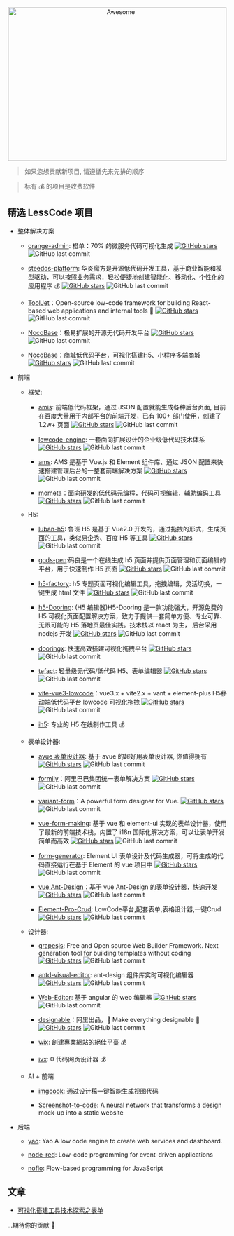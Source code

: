 <div align="center">
  <img width="500" height="350" src="./logo.svg" alt="Awesome">
</div>

> 如果您想贡献新项目, 请遵循先来先排的顺序

> 标有 💰 的项目是收费软件

## 精选 LessCode 项目

- 整体解决方案

  - [orange-admin](https://gitee.com/orangeform/orange-admin): 橙单：70% 的微服务代码可视化生成 [![GitHub stars](https://img.shields.io/github/stars/orange-form/orange-admin)](https://github.com/orange-form/orange-admin) ![GitHub last commit](https://img.shields.io/github/last-commit/orange-form/orange-admin?label=%E6%9C%80%E5%90%8E%E6%9B%B4%E6%96%B0%E6%97%B6%E9%97%B4)

  - [steedos-platform](https://github.com/steedos/steedos-platform/): 华炎魔方是开源低代码开发工具，基于商业智能和模型驱动，可以按照业务需求，轻松便捷地创建智能化、移动化、个性化的应用程序 💰 [![GitHub stars](https://img.shields.io/github/stars/steedos/steedos-platform)](https://github.com/steedos/steedos-platform) ![GitHub last commit](https://img.shields.io/github/last-commit/steedos/steedos-platform?label=%E6%9C%80%E5%90%8E%E6%9B%B4%E6%96%B0%E6%97%B6%E9%97%B4)

  - [ToolJet](https://github.com/ToolJet/ToolJet)：Open-source low-code framework for building React-based web applications and internal tools 🚀 [![GitHub stars](https://img.shields.io/github/stars/ToolJet/ToolJet)](https://github.com/ToolJet/ToolJet) ![GitHub last commit](https://img.shields.io/github/last-commit/ToolJet/ToolJet?label=%E6%9C%80%E5%90%8E%E6%9B%B4%E6%96%B0%E6%97%B6%E9%97%B4)

  - [NocoBase](https://cn.nocobase.com/)：极易扩展的开源无代码开发平台 [![GitHub stars](https://img.shields.io/github/stars/nocobase/nocobase)](https://github.com/nocobase/nocobase) ![GitHub last commit](https://img.shields.io/github/last-commit/nocobase/nocobase?label=%E6%9C%80%E5%90%8E%E6%9B%B4%E6%96%B0%E6%97%B6%E9%97%B4)

  - [NocoBase](https://github.com/wangyuan389/mall-cook)：商城低代码平台，可视化搭建H5、小程序多端商城 [![GitHub stars](https://img.shields.io/github/stars/wangyuan389/mall-cook)](https://github.com/wangyuan389/mall-cook) ![GitHub last commit](https://img.shields.io/github/last-commit/wangyuan389/mall-cook?label=%E6%9C%80%E5%90%8E%E6%9B%B4%E6%96%B0%E6%97%B6%E9%97%B4)

- 前端

  - 框架:

    - [amis](https://github.com/baidu/amis): 前端低代码框架，通过 JSON 配置就能生成各种后台页面, 目前在百度大量用于内部平台的前端开发，已有 100+ 部门使用，创建了 1.2w+ 页面 [![GitHub stars](https://img.shields.io/github/stars/baidu/amis)](https://github.com/baidu/amis) ![GitHub last commit](https://img.shields.io/github/last-commit/baidu/amis?label=%E6%9C%80%E5%90%8E%E6%9B%B4%E6%96%B0%E6%97%B6%E9%97%B4)

    - [lowcode-engine](https://github.com/alibaba/lowcode-engine): 一套面向扩展设计的企业级低代码技术体系 [![GitHub stars](https://img.shields.io/github/stars/alibaba/lowcode-engine)](https://github.com/alibaba/lowcode-engine) ![GitHub last commit](https://img.shields.io/github/last-commit/alibaba/lowcode-engine?label=%E6%9C%80%E5%90%8E%E6%9B%B4%E6%96%B0%E6%97%B6%E9%97%B4)

    - [ams](https://github.com/vipshop/ams): AMS 是基于 Vue.js 和 Element 组件库、通过 JSON 配置来快速搭建管理后台的一整套前端解决方案 [![GitHub stars](https://img.shields.io/github/stars/vipshop/ams)](https://github.com/vipshop/ams) ![GitHub last commit](https://img.shields.io/github/last-commit/vipshop/ams?label=%E6%9C%80%E5%90%8E%E6%9B%B4%E6%96%B0%E6%97%B6%E9%97%B4)

    - [mometa](https://github.com/imcuttle/mometa)：面向研发的低代码元编程，代码可视编辑，辅助编码工具 [![GitHub stars](https://img.shields.io/github/stars/imcuttle/mometa)](https://github.com/imcuttle/mometa) ![GitHub last commit](https://img.shields.io/github/last-commit/imcuttle/mometa?label=%E6%9C%80%E5%90%8E%E6%9B%B4%E6%96%B0%E6%97%B6%E9%97%B4)

  - H5:

    - [luban-h5](https://github.com/ly525/luban-h5): 鲁班 H5 是基于 Vue2.0 开发的，通过拖拽的形式，生成页面的工具，类似易企秀、百度 H5 等工具 [![GitHub stars](https://img.shields.io/github/stars/ly525/luban-h5)](https://github.com/ly525/luban-h5) ![GitHub last commit](https://img.shields.io/github/last-commit/vipshop/ams?label=%E6%9C%80%E5%90%8E%E6%9B%B4%E6%96%B0%E6%97%B6%E9%97%B4)
    
    - [gods-pen](https://github.com/ymm-tech/gods-pen):码良是一个在线生成 h5 页面并提供页面管理和页面编辑的平台，用于快速制作 H5 页面 [![GitHub stars](https://img.shields.io/github/stars/ymm-tech/gods-pen)](https://github.com/ymm-tech/gods-pen) ![GitHub last commit](https://img.shields.io/github/last-commit/ymm-tech/gods-pen?label=%E6%9C%80%E5%90%8E%E6%9B%B4%E6%96%B0%E6%97%B6%E9%97%B4)

    - [h5-factory](https://github.com/yangyuji/h5-factory): h5 专题页面可视化编辑工具，拖拽编辑，灵活切换，一键生成 html 文件 [![GitHub stars](https://img.shields.io/github/stars/yangyuji/h5-factory)](https://github.com/yangyuji/h5-factory) ![GitHub last commit](https://img.shields.io/github/last-commit/yangyuji/h5-factory?label=%E6%9C%80%E5%90%8E%E6%9B%B4%E6%96%B0%E6%97%B6%E9%97%B4)

    - [h5-Dooring](https://github.com/MrXujiang/h5-Dooring): (H5 编辑器)H5-Dooring 是一款功能强大，开源免费的 H5 可视化页面配置解决方案，致力于提供一套简单方便、专业可靠、无限可能的 H5 落地页最佳实践。技术栈以 react 为主， 后台采用 nodejs 开发 [![GitHub stars](https://img.shields.io/github/stars/MrXujiang/h5-Dooring)](https://github.com/MrXujiang/h5-Dooring) ![GitHub last commit](https://img.shields.io/github/last-commit/MrXujiang/h5-Dooring?label=%E6%9C%80%E5%90%8E%E6%9B%B4%E6%96%B0%E6%97%B6%E9%97%B4)

    - [dooringx](https://github.com/H5-Dooring/dooringx): 快速高效搭建可视化拖拽平台 [![GitHub stars](https://img.shields.io/github/stars/H5-Dooring/dooringx)](https://github.com/MrXujiangH5-Dooring/dooringx) ![GitHub last commit](https://img.shields.io/github/last-commit/H5-Dooring/dooringx?label=%E6%9C%80%E5%90%8E%E6%9B%B4%E6%96%B0%E6%97%B6%E9%97%B4)

    - [tefact](https://github.com/staringos/tefact): 轻量级无代码/低代码 H5、表单编辑器 [![GitHub stars](https://img.shields.io/github/stars/staringos/tefact)](https://github.com/staringos/tefact) ![GitHub last commit](https://img.shields.io/github/last-commit/staringos/tefact?label=%E6%9C%80%E5%90%8E%E6%9B%B4%E6%96%B0%E6%97%B6%E9%97%B4)

    - [vite-vue3-lowcode](https://github.com/buqiyuan/vite-vue3-lowcode)：vue3.x + vite2.x + vant + element-plus H5移动端低代码平台 lowcode 可视化拖拽 [![GitHub stars](https://img.shields.io/github/stars/buqiyuan/vite-vue3-lowcode)](https://github.com/buqiyuan/vite-vue3-lowcode) ![GitHub last commit](https://img.shields.io/github/last-commit/buqiyuan/vite-vue3-lowcode?label=%E6%9C%80%E5%90%8E%E6%9B%B4%E6%96%B0%E6%97%B6%E9%97%B4)

    - [ih5](http://www.ih5.cn/editor3): 专业的 H5 在线制作工具 💰

  - 表单设计器:

    - [avue 表单设计器](https://github.com/sscfaith/avue-form-design): 基于 avue 的超好用表单设计器, 你值得拥有 [![GitHub stars](https://img.shields.io/github/stars/sscfaith/avue-form-design)](https://github.com/sscfaith/avue-form-design)  ![GitHub last commit](https://img.shields.io/github/last-commit/sscfaith/avue-form-design?label=%E6%9C%80%E5%90%8E%E6%9B%B4%E6%96%B0%E6%97%B6%E9%97%B4)

    - [formily](https://github.com/alibaba/formily)：阿里巴巴集团统一表单解决方案 [![GitHub stars](https://img.shields.io/github/stars/alibaba/formily)](https://github.com/alibaba/formily) ![GitHub last commit](https://img.shields.io/github/last-commit/alibaba/formily?label=%E6%9C%80%E5%90%8E%E6%9B%B4%E6%96%B0%E6%97%B6%E9%97%B4)

    - [variant-form](https://github.com/vform666/variant-form)：A powerful form designer for Vue. [![GitHub stars](https://img.shields.io/github/stars/vform666/variant-form)](https://github.com/vform666/variant-form) ![GitHub last commit](https://img.shields.io/github/last-commit/vform666/variant-form?label=%E6%9C%80%E5%90%8E%E6%9B%B4%E6%96%B0%E6%97%B6%E9%97%B4)

    - [vue-form-making](https://github.com/GavinZhuLei/vue-form-making): 基于 vue 和 element-ui 实现的表单设计器，使用了最新的前端技术栈，内置了 i18n 国际化解决方案，可以让表单开发简单而高效 [![GitHub stars](https://img.shields.io/github/stars/GavinZhuLei/vue-form-making)](https://github.com/GavinZhuLei/vue-form-making) ![GitHub last commit](https://img.shields.io/github/last-commit/GavinZhuLei/vue-form-making?label=%E6%9C%80%E5%90%8E%E6%9B%B4%E6%96%B0%E6%97%B6%E9%97%B4)

    - [form-generator](https://github.com/JakHuang/form-generator): Element UI 表单设计及代码生成器，可将生成的代码直接运行在基于 Element 的 vue 项目中 [![GitHub stars](https://img.shields.io/github/stars/JakHuang/form-generator)](https://github.com/JakHuang/form-generator) ![GitHub last commit](https://img.shields.io/github/last-commit/JakHuang/form-generator?label=%E6%9C%80%E5%90%8E%E6%9B%B4%E6%96%B0%E6%97%B6%E9%97%B4)

    - [vue Ant-Design](https://github.com/Kchengz/k-form-design)：基于 vue Ant-Design 的表单设计器，快速开发 [![GitHub stars](https://img.shields.io/github/stars/Kchengz/k-form-design)](https://github.com/Kchengz/k-form-design) ![GitHub last commit](https://img.shields.io/github/last-commit/Kchengz/k-form-design?label=%E6%9C%80%E5%90%8E%E6%9B%B4%E6%96%B0%E6%97%B6%E9%97%B4)


    - [Element-Pro-Crud](https://github.com/BoBoooooo/Element-Pro-Crud): LowCode平台,配套表单,表格设计器,一键Crud [![GitHub stars](https://img.shields.io/github/stars/BoBoooooo/Element-Pro-Crud)](https://github.com/BoBoooooo/Element-Pro-Crud) ![GitHub last commit](https://img.shields.io/github/last-commit/BoBoooooo/Element-Pro-Crud?label=%E6%9C%80%E5%90%8E%E6%9B%B4%E6%96%B0%E6%97%B6%E9%97%B4)

  - 设计器:

    - [grapesjs](https://github.com/artf/grapesjs): Free and Open source Web Builder Framework. Next generation tool for building templates without coding [![GitHub stars](https://img.shields.io/github/stars/artf/grapesjs)](https://github.com/artf/grapesjs) ![GitHub last commit](https://img.shields.io/github/last-commit/artf/grapesjs?label=%E6%9C%80%E5%90%8E%E6%9B%B4%E6%96%B0%E6%97%B6%E9%97%B4)

    - [antd-visual-editor](https://github.com/xinyu198736/antd-visual-editor): ant-design 组件库实时可视化编辑器 [![GitHub stars](https://img.shields.io/github/stars/xinyu198736/antd-visual-editor)](https://github.com/xinyu198736/antd-visual-editor) ![GitHub last commit](https://img.shields.io/github/last-commit/xinyu198736/antd-visual-editor?label=%E6%9C%80%E5%90%8E%E6%9B%B4%E6%96%B0%E6%97%B6%E9%97%B4)

    - [Web-Editor](https://github.com/bojue/Web-Editor): 基于 angular 的 web 编辑器 [![GitHub stars](https://img.shields.io/github/stars/artf/grapesjs)](https://github.com/artf/grapesjs) ![GitHub last commit](https://img.shields.io/github/last-commit/artf/grapesjs?label=%E6%9C%80%E5%90%8E%E6%9B%B4%E6%96%B0%E6%97%B6%E9%97%B4)

    - [designable](https://github.com/alibaba/designable)：阿里出品，🧩 Make everything designable 🧩 [![GitHub stars](https://img.shields.io/github/stars/alibaba/designable)](https://github.com/alibaba/designable) ![GitHub last commit](https://img.shields.io/github/last-commit/alibaba/designable?label=%E6%9C%80%E5%90%8E%E6%9B%B4%E6%96%B0%E6%97%B6%E9%97%B4)

    - [wix](https://wix.com): 創建專業網站的絕佳平臺 💰

    - [ivx](https://www.ivx.cn/): 0 代码网页设计器 💰

  - AI + 前端
    - [imgcook](https://github.com/taofed/imgcook): 通过设计稿一键智能生成视图代码

    - [Screenshot-to-code](https://github.com/emilwallner/Screenshot-to-code): A neural network that transforms a design mock-up into a static website

- 后端
  - [yao](https://github.com/YaoApp/yao): Yao A low code engine to create web services and dashboard.

  - [node-red](https://github.com/node-red/node-red): Low-code programming for event-driven applications

  - [noflo](https://github.com/noflo/noflo): Flow-based programming for JavaScript


## 文章

- [可视化搭建工具技术探索之表单](https://juejin.cn/post/6969404225713340423)


...期待你的贡献 💃
